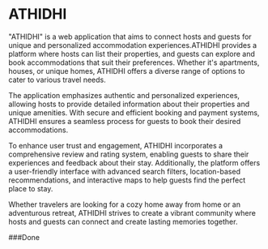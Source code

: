 # ATHIDHI
"ATHIDHI" is a web application that aims to connect hosts and guests for unique and personalized accommodation experiences.ATHIDHI provides a platform where hosts can list their properties, and guests can explore and book accommodations that suit their preferences. Whether it's apartments, houses, or unique homes, ATHIDHI offers a diverse range of options to cater to various travel needs.

The application emphasizes authentic and personalized experiences, allowing hosts to provide detailed information about their properties and unique amenities. With secure and efficient booking and payment systems, ATHIDHI ensures a seamless process for guests to book their desired accommodations.

To enhance user trust and engagement, ATHIDHI incorporates a comprehensive review and rating system, enabling guests to share their experiences and feedback about their stay. Additionally, the platform offers a user-friendly interface with advanced search filters, location-based recommendations, and interactive maps to help guests find the perfect place to stay.

Whether travelers are looking for a cozy home away from home or an adventurous retreat, ATHIDHI strives to create a vibrant community where hosts and guests can connect and create lasting memories together.



















###Done
